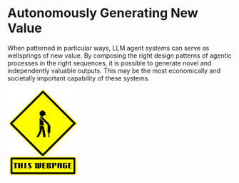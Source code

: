 # Autonomously Generating New Value

When patterned in particular ways, LLM agent systems can serve as wellsprings of new value.  By composing the right design patterns of agentic processes in the right sequences, it is possible to generate novel and independently valuable outputs.  This may be the most economically and societally important capability of these systems.

![Page Under Construction](../assets/images/under-construction-1.gif)
